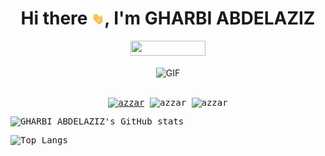 <h1 align="center">Hi there <img width="20" src="https://github.com/1999AZZAR/1999AZZAR/blob/main/resources/img/waving.gif">, I'm GHARBI ABDELAZIZ </h1>
<p align="center">
  <img src="https://komarev.com/ghpvc/?username=gharbi1936&color=blue&style=liquid" 
  width="120" height="24"/>
</p>

<p align="center">
  <img align="center" alt="GIF" src="https://github.com/abhisheknaiidu/abhisheknaiidu/blob/master/code.gif?raw=true" width="250" height="160" />
</p>

<div>
  <samp>
    <p align="center">
      <br/>
      <a href="https://www.linkedin.com/in/gharbi-a-9b5474162/" target="blank"><img align="center"
         src="https://img.shields.io/badge/linkedin-%231DA1F2.svg?style=for-the-badge&logo=linkedin&logoColor=white"
         alt="azzar" height="30"/></a>
      <a target="blank"><img align="center"
          src="https://img.shields.io/badge/linktree-1de9b6?style=for-the-badge&logo=linktree&logoColor=white"
          alt="azzar" height="30"/></a>
      <a target="blank"><img align="center"
          src="https://img.shields.io/badge/Medium-12100E?style=for-the-badge&logo=medium&logoColor=white"
          alt="azzar" height="30"/></a>
</details>


![GHARBI ABDELAZIZ's GitHub stats](https://github-readme-stats.vercel.app/api/?username=gharbi1936&show_owner)

![Top Langs](https://github-readme-stats.vercel.app/api/top-langs/?username=gharbi1936&langs_count=10&hide=javascript,html,php,python)
